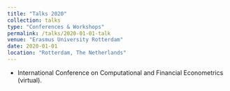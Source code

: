 ```yaml
---
title: "Talks 2020"
collection: talks
type: "Conferences & Workshops"
permalink: /talks/2020-01-01-talk
venue: "Erasmus University Rotterdam"
date: 2020-01-01
location: "Rotterdam, The Netherlands"
---
```


* International Conference on Computational and Financial Econometrics (virtual).
